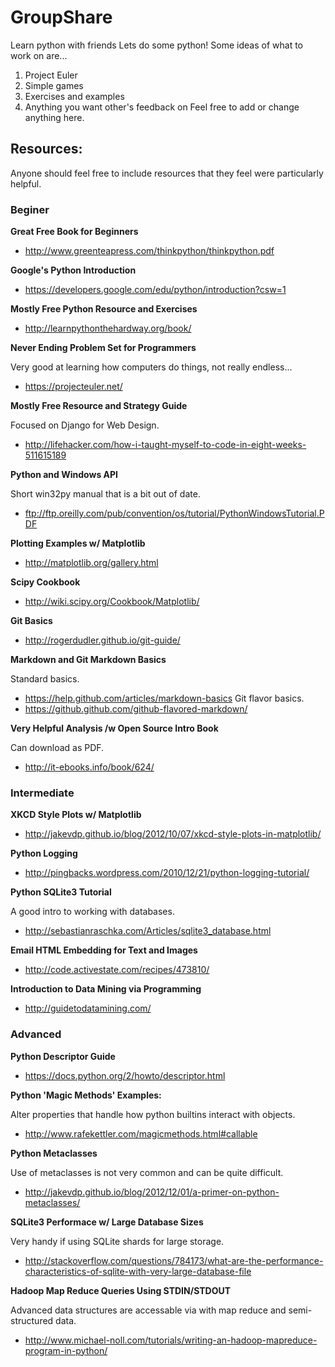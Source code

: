 GroupShare
==========

Learn python with friends
Lets do some python!
Some ideas of what to work on are...
1. Project Euler
2. Simple games
3. Exercises and examples
4. Anything you want other's feedback on
Feel free to add or change anything here.
	
	
## Resources:

Anyone should feel free to include resources that they feel were particularly helpful.

### Beginer
**Great Free Book for Beginners**
* http://www.greenteapress.com/thinkpython/thinkpython.pdf

**Google's Python Introduction**
* https://developers.google.com/edu/python/introduction?csw=1

**Mostly Free Python Resource and Exercises**
* http://learnpythonthehardway.org/book/

**Never Ending Problem Set for Programmers**

Very good at learning how computers do things, not really endless...
* https://projecteuler.net/

**Mostly Free Resource and Strategy Guide**

Focused on Django for Web Design.
* http://lifehacker.com/how-i-taught-myself-to-code-in-eight-weeks-511615189

**Python and Windows API**

Short win32py manual that is a bit out of date. 
* ftp://ftp.oreilly.com/pub/convention/os/tutorial/PythonWindowsTutorial.PDF

**Plotting Examples w/ Matplotlib**
* http://matplotlib.org/gallery.html

**Scipy Cookbook**
* http://wiki.scipy.org/Cookbook/Matplotlib/

**Git Basics**
* http://rogerdudler.github.io/git-guide/

**Markdown and Git Markdown Basics**

Standard basics.
* https://help.github.com/articles/markdown-basics
Git flavor basics.
* https://github.github.com/github-flavored-markdown/

**Very Helpful Analysis /w Open Source Intro Book**

Can download as PDF.
* http://it-ebooks.info/book/624/

### Intermediate
**XKCD Style Plots w/ Matplotlib**
* http://jakevdp.github.io/blog/2012/10/07/xkcd-style-plots-in-matplotlib/

**Python Logging**
* http://pingbacks.wordpress.com/2010/12/21/python-logging-tutorial/

**Python SQLite3 Tutorial**

A good intro to working with databases.
* http://sebastianraschka.com/Articles/sqlite3_database.html

**Email HTML Embedding for Text and Images**
* http://code.activestate.com/recipes/473810/

**Introduction to Data Mining via Programming**
* http://guidetodatamining.com/

### Advanced
**Python Descriptor Guide**
* https://docs.python.org/2/howto/descriptor.html

**Python 'Magic Methods' Examples:**

Alter properties that handle how python builtins interact with objects. 
* http://www.rafekettler.com/magicmethods.html#callable

**Python Metaclasses**

Use of metaclasses is not very common and can be quite difficult.
* http://jakevdp.github.io/blog/2012/12/01/a-primer-on-python-metaclasses/

**SQLite3 Performace w/ Large Database Sizes**

Very handy if using SQLite shards for large storage.
* http://stackoverflow.com/questions/784173/what-are-the-performance-characteristics-of-sqlite-with-very-large-database-file

**Hadoop Map Reduce Queries Using STDIN/STDOUT**

Advanced data structures are accessable via with map reduce and semi-structured data.
* http://www.michael-noll.com/tutorials/writing-an-hadoop-mapreduce-program-in-python/
